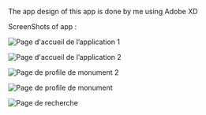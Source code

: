 The app design of this app is done by me using Adobe XD

ScreenShots of app :

![Page d'accueil de l’application 1](https://user-images.githubusercontent.com/76397862/128644704-3bda962b-ba4c-4dc2-a8b5-c56402224777.png)

![Page d'accueil de l’application 2](https://user-images.githubusercontent.com/76397862/128644709-2412c6f2-278d-4179-949d-76c26dc69eb8.png)

![Page de profile de monument 2 ](https://user-images.githubusercontent.com/76397862/128644710-fb0316d8-6626-422d-b875-3605032ff9f6.png)

![Page de profile de monument](https://user-images.githubusercontent.com/76397862/128644711-a77bdccf-328b-4dcb-ac46-55f03bce53e9.png)

![Page de recherche](https://user-images.githubusercontent.com/76397862/128644713-823bb0cb-0671-4134-84a2-62140310dfdd.png)
